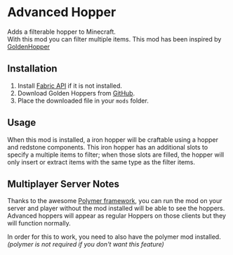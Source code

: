 # Advanced Hopper

Adds a filterable hopper to Minecraft.<br/>
With this mod you can filter multiple items. This mod has been inspired by [GoldenHopper](https://github.com/MrCrayfish/GoldenHopper)

## Installation

1. Install [Fabric API](https://www.curseforge.com/minecraft/mc-mods/fabric-api) if it is not installed.
2. Download Golden Hoppers from [GitHub](https://github.com/leniver/AdvancedHopper/releases).
3. Place the downloaded file in your `mods` folder.

## Usage

When this mod is installed, a iron hopper will be craftable using a hopper and redstone components. This iron hopper has an additional slots to specify a multiple items to filter; when those slots are filled, the hopper will only insert or extract items with the same type as the filter items.

## Multiplayer Server Notes

Thanks to the awesome [Polymer framework](https://polymer.pb4.eu), you can run the mod on your server and player without the mod installed will be able to see the hoppers.<br/>
Advanced hoppers will appear as regular Hoppers on those clients but they will function normally.

In order for this to work, you need to also have the polymer mod installed.<br/>
*(polymer is not required if you don't want this feature)*